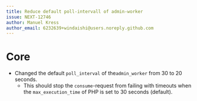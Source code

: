 ```yaml
---
title: Reduce default poll-intervall of admin-worker
issue: NEXT-12746
author: Manuel Kress
author_email: 6232639+windaishi@users.noreply.github.com
---
```

# Core
* Changed the default `poll_interval` of the`admin_worker` from 30 to 20 seconds.
  * This should stop the `consume`-request from failing with timeouts when the `max_execution_time` of PHP is set to 30 seconds (default).
